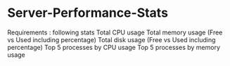 # Server-Performance-Stats
Requirements : following stats 
          Total CPU usage 
          Total memory usage (Free vs Used including percentage) 
          Total disk usage (Free vs Used including percentage) 
          Top 5 processes by CPU usage 
          Top 5 processes by memory usage 

